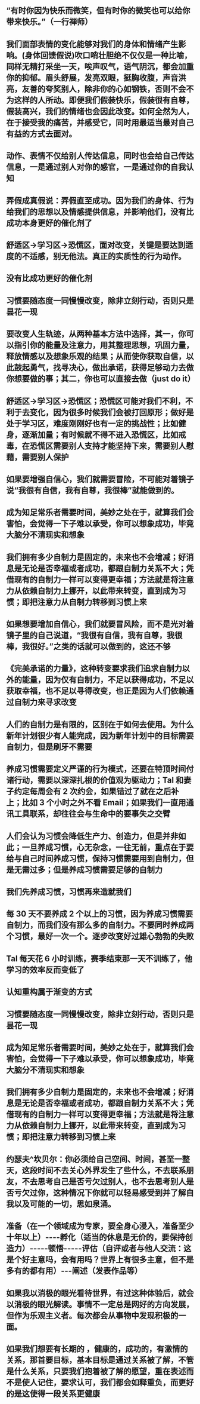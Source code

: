 ## “有时你因为快乐而微笑，但有时你的微笑也可以给你带来快乐。”（一行禅师）

## 我们面部表情的变化能够对我们的身体和情绪产生影响。(身体回馈假说)吹口哨壮胆绝不仅仅是一种比喻，同样无精打采坐一天，唉声叹气，语气阴沉，都会加重你的抑郁。眉头舒展，发亮双眼，挺胸收腹，声音洪亮，友善的夸奖别人，除非你的心如钢铁，否则不会不为这样的人所动。即便我们假装快乐，假装很有自尊，假装高兴，我们的情绪也会因此改变。如何全然为人，在于接受我的痛苦，并感受它，同时用最适当最对自己有益的方式去面对。

## 动作、表情不仅给别人传达信息，同时也会给自己传达信息，一是通过别人对你的感官，一是通过你的自我认知

## 弄假成真假说：弄假直至成功。因为我们的身体、行为给我们的思想以及情感提供信息，并影响他们，没有比成功本身更好的催化剂了

## 舒适区->学习区->恐慌区，面对改变，关键是要达到适度的不适感，别无他法。真正的实质性的行为动作。

## 没有比成功更好的催化剂

## 习惯要随态度一同慢慢改变，除非立刻行动，否则只是昙花一现

## 要改变人生轨迹，从两种基本方法中选择，其一，你可以指引你的能量及注意力，用其整理思想，巩固力量，释放情感以及想象乐观的结果；从而使你获取自信，以此鼓起勇气，找寻决心，做出承诺，获得足够动力去做你想要做的事；其二，你也可以直接去做（just do it）

## 舒适区->学习区->恐慌区；恐慌区可能对我们不利，不利于去变化，因为很多时候我们会被打回原形；做好是处于学习区，难度刚刚好也有一定的挑战性；比如健身，逐渐加量；有时候就不得不进入恐慌区，比如戒毒，在恐慌区需要别人支持才能坚持下来，需要别人慰藉，需要别人保护

## 如果要增强自信心，我们就需要冒险，不可能对着镜子说“我很有自信，我有自尊，我很棒”就能做到的。

## 成为知足常乐者需要时间，美妙之处在于，就算我们会害怕，会觉得一下子难以承受，你可以想象成功，毕竟大脑分不清现实和想象

## 我们拥有多少自制力是固定的，未来也不会增减；好消息是无论是否幸福或者成功，都跟自制力关系不大；凭借现有的自制力一样可以变得更幸福；方法就是将注意力从依赖自制力上挪开，以此带来转变，直到成为习惯；即把注意力从自制力转移到习惯上来

## 如果想要增加自信心，我们就要冒风险，而不是光对着镜子里的自己说道，“我很有自信，我有自尊，我很棒，我很好。”之类的话就可以做到的，这还不够

## 《完美承诺的力量》，这种转变要求我们追求自制力以外的能量，因为仅有自制力，不足以获得成功，不足以获取幸福，也不足以寻得改变，也正是因为人们依赖通过自制力来寻求改变

## 人们的自制力是有限的，区别在于如何去使用。为什么新年计划很少有人能完成，因为新年计划中的目标需要自制力，但是刷牙不需要

## 养成习惯需要定义严谨的行为模式，还要在特顶时间付诸行动，需要以深深扎根的价值观为驱动力；Tal 和妻子约定每周会有 2 次约会，如果错过了就在之后补上；比如 3 个小时之外不看 Email；如果我们一直用通讯工具联系，却往往会与生命中的要事失之交臂

## 人们会认为习惯会降低生产力、创造力，但是并非如此；一旦养成习惯，心无杂念，一往无前，重点在于要给与自己时间养成习惯，保持习惯需要用到自制力，但是无需过多；但是养成习惯需要足够的自制力

## 我们先养成习惯，习惯再来造就我们

## 每 30 天不要养成 2 个以上的习惯，因为养成习惯需要自制力，而我们没有那么多的自制力。不要同时养成两个习惯，最好一次一个。逐步改变好过雄心勃勃的失败

## Tal 每天花 6 小时训练，赛季结束那一天不训练了，他学习的效率反而变低了

## 认知重构属于渐变的方式

## 习惯要随态度一同慢慢改变，除非立刻行动，否则只是昙花一现

## 成为知足常乐者需要时间，美妙之处在于，就算我们会害怕，会觉得一下子难以承受，你可以想象成功，毕竟大脑分不清现实和想象

## 我们拥有多少自制力是固定的，未来也不会增减；好消息是无论是否幸福或者成功，都跟自制力关系不大；凭借现有的自制力一样可以变得更幸福；方法就是将注意力从依赖自制力上挪开，以此带来转变，直到成为习惯；即把注意力转移到习惯上来

## 约瑟夫^坎贝尔：你必须给自己空间、时间，甚至一整天，这段时间不去关心外界发生了些什么，不去联系朋友，不去思考自己是否亏欠过别人，也不去思考别人是否亏欠过你，这种情况下你就可以轻易感受到并了解自我以及可能的一切，思如泉涌。

## 准备（在一个领域成为专家，要全身心浸入，准备至少十年以上）----孵化（适当的休息是无价的，要保持创造力）-----顿悟-----评估（自评或者与他人交流：这是个好主意吗，会有用吗？世界上有很多主意，但不是多有的都有用）---阐述（发表作品等）

## 如果我以消极的眼光看待世界，有过这种体验后，就会以消极的眼光解读。事情不一定总是网好的方向发展，但作为乐观主义者。每次都会从事物中发现积极的一面。

## 如果我们想要有长期的 ，健康的，成功的，有激情的关系，那首要目标，基本目标是通过关系被了解，不管是什么关系，只要我们抱着被了解的愿望，重在表述而不是使人记住，要求认可，我们都会如释重负，而更好的是这使得一段关系更健康
